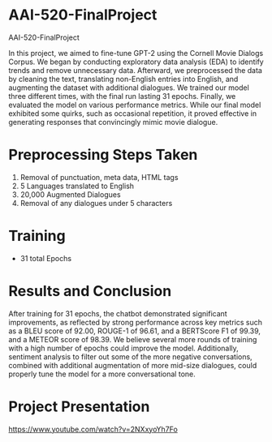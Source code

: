 # AAI-520-FinalProject
AAI-520-FinalProject

In this project, we aimed to fine-tune GPT-2 using the Cornell Movie Dialogs Corpus. We began by conducting exploratory data analysis (EDA) to identify trends and remove unnecessary data. Afterward, we preprocessed the data by cleaning the text, translating non-English entries into English, and augmenting the dataset with additional dialogues. We trained our model three different times, with the final run lasting 31 epochs. Finally, we evaluated the model on various performance metrics. While our final model exhibited some quirks, such as occasional repetition, it proved effective in generating responses that convincingly mimic movie dialogue.

# Preprocessing Steps Taken
 1. Removal of punctuation, meta data, HTML tags
 2. 5 Languages translated to English
 3. 20,000 Augmented Dialogues
 4. Removal of any dialogues under 5 characters

# Training 
 - 31 total Epochs

# Results and Conclusion
After training for 31 epochs, the chatbot demonstrated significant improvements, as reflected by strong performance across key metrics such as a BLEU score of 92.00, ROUGE-1 of 96.61, and a BERTScore F1 of 99.39, and a METEOR score of 98.39.
We believe several more rounds of training with a high number of epochs could improve the model. Additionally, sentiment analysis to filter out some of the more negative conversations, combined with additional augmentation of more mid-size dialogues, could properly tune the model for a more conversational tone.


# Project Presentation
https://www.youtube.com/watch?v=2NXxyoYh7Fo

